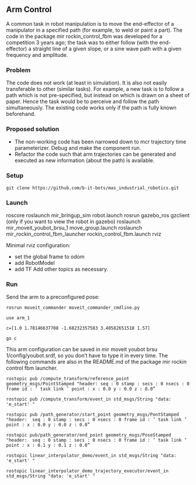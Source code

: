 ## Arm Control

A common task in robot manipulation is to move the end-effector of a manipulator in a specified path (for example, to weld or paint a part). The code in the package mir rockin_control_fbm was developed for a competition 3 years ago; the task was to either follow (with the end-effector) a straight line of a given slope, or a sine wave path with a given frequency and amplitude.

### Problem

The code does not work (at least in simulation). It is also not easily transferable to other (similar tasks). For example, a new task is to follow a path which is not pre-specified, but instead on which is drawn on a sheet of paper. Hence the task would be to perceive and follow the path simultaneously. The existing code works only if the path is fully known beforehand.

### Proposed solution
* The non-working code has been narrowed down to mcr trajectory time parameterizer. Debug and make the component run.
* Refactor the code such that arm trajectories can be generated and executed as new information (about the path) is available.

### Setup
`git clone https://github.com/b-it-bots/mas_industrial_robotics.git`
  
### Launch 

roscore
roslaunch mir_bringup_sim robot.launch
rosrun gazebo_ros gzclient (only if you want to view the robot in gazebo)
roslaunch mir_moveit_youbot_brsu_1 move_group.launch
roslaunch mir_rockin_control_fbm_launcher rockin_control_fbm.launch
rviz

Minimal rviz configuration:
* set the global frame to odom
* add RobotModel
* add TF
Add other topics as necessary.

### Run

Send the arm to a preconfigured pose:

`rosrun moveit_commander moveit_commander_cmdline.py`

`use arm_1`

`c=[1.0 1.78146637708 -1.68232357583 3.40582651518 1.57]`

`go c`

This arm configuration can be saved in mir moveit youbot brsu 1/config/youbot.srdf, so you don’t have to type it in every time. The following commands are also in the README.md of the package mir rockin control fbm launcher.

`rostopic pub /compute_transform/reference_point geometry_msgs/PointStamped "header:
seq : 0
stamp :
secs : 0
nsecs : 0
frame id : ’ task link ’
point :
x : 0.0
y : 0.0
z : 0.0” `

`rostopic pub /compute_transform/event_in std_msgs/String "data: 'e_start' " `

`rostopic pub /path_generator/start_point geometry_msgs/PontStamped "header: 
seq : 0
stamp :
secs : 0
nsecs : 0
frame id : ’ task link ’
point :
x : 0.0
y : 0.0
z : 0.0” `

`rostopic pub/path_generator/end_point geometry_msgs/PoseStamped "header: 
seq : 0
stamp :
secs : 0
nsecs : 0
frame id : ’ task link ’
point :
x : 0.1
y : 0.1
z : 0.0” `

`rostopic linear_interpolator_demo/event_in std_msgs/String "data: 'e_start' " `

`rostopic linear_interpolator_demo_trajectory_executor/event_in std_msgs/String "data: 'e_start' " `


